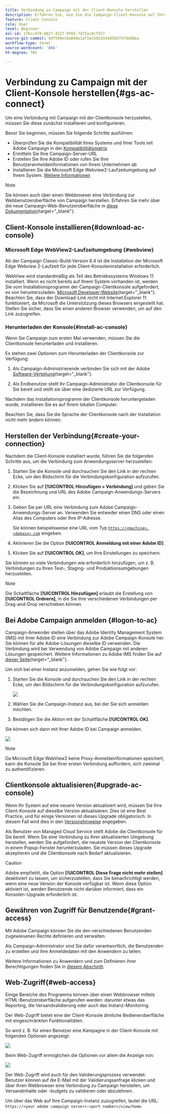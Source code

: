 ```yaml
---
title: Verbindung zu Campaign mit der Client-Konsole herstellen
description: Erfahren Sie, wie Sie die Campaign-Client-Konsole auf Ihrem Computer installieren und eine Verbindung mit Adobe Campaign herstellen.
feature: Client Console
role: User
level: Beginner
exl-id: 176cc4f0-8827-4127-9f03-7d75ac8cf917
source-git-commit: 9df599ec0a898a1af16cb92d334d50375fde86ba
workflow-type: tm+mt
source-wordcount: '866'
ht-degree: 70%

---
```


# Verbindung zu Campaign mit der Client-Konsole herstellen{#gs-ac-connect}

Um eine Verbindung mit Campaign mit der Clientkonsole herzustellen, müssen Sie diese zunächst installieren und konfigurieren.

Bevor Sie beginnen, müssen Sie folgende Schritte ausführen:

* Überprüfen Sie die Kompatibilität Ihres Systems und Ihrer Tools mit Adobe Campaign in der [Kompatibilitätsmatrix](compatibility-matrix.md)
* Ermitteln Sie Ihre Campaign-Server-URL
* Erstellen Sie Ihre Adobe ID oder rufen Sie Ihre Benutzeranmeldeinformationen von Ihrem Unternehmen ab
* Installieren Sie die Microsoft Edge Webview2-Laufzeitumgebung auf Ihrem System. [Weitere Informationen](#webview)


>[!NOTE]
>
>Sie können auch über einen Webbrowser eine Verbindung zur Webbenutzeroberfläche von Campaign herstellen. Erfahren Sie mehr über die neue Campaign-Web-Benutzeroberfläche in [diese Dokumentation](https://experienceleague.adobe.com/docs/campaign-web/v8/campaign-web-home.html){target="_blank"}.


## Client-Konsole installieren{#download-ac-console}

### Microsoft Edge WebView2-Laufzeitumgebung {#webview}

Ab der Campaign Classic-Build-Version 8.4 ist die Installation der Microsoft Edge Webview 2-Laufzeit für jede Client-Konsoleninstallation erforderlich.

WebView wird standardmäßig als Teil des Betriebssystems Windows 11 installiert. Wenn es nicht bereits auf Ihrem System vorhanden ist, werden Sie vom Installationsprogramm der Campaign-Clientkonsole aufgefordert, es von herunterzuladen. [Microsoft Developer-Website](http://www.adobe.com/go/acc-ms-webview2-runtime-download_de){target="_blank"}. Beachten Sie, dass der Download-Link nicht mit Internet Explorer 11 funktioniert, da Microsoft die Unterstützung dieses Browsers eingestellt hat. Stellen Sie sicher, dass Sie einen anderen Browser verwenden, um auf den Link zuzugreifen.

### Herunterladen der Konsole{#install-ac-console}

Wenn Sie Campaign zum ersten Mal verwenden, müssen Sie die Clientkonsole herunterladen und installieren.

Es stehen zwei Optionen zum Herunterladen der Clientkonsole zur Verfügung:

1. Als Campaign-Administrierende verbinden Sie sich mit der Adobe [Software-Verteilung](https://experience.adobe.com/#/downloads/content/software-distribution/de/campaign.html){target="_blank"}.

1. Als Endbenutzer stellt Ihr Campaign-Administrator die Clientkonsole für Sie bereit und stellt sie über eine dedizierte URL zur Verfügung.

Nachdem das Installationsprogramm der Clientkonsole heruntergeladen wurde, installieren Sie es auf Ihrem lokalen Computer.

Beachten Sie, dass Sie die Sprache der Clientkonsole nach der Installation nicht mehr ändern können.

## Herstellen der Verbindung{#create-your-connection}

Nachdem die Client-Konsole installiert wurde, führen Sie die folgenden Schritte aus, um die Verbindung zum Anwendungsserver herzustellen:

1. Starten Sie die Konsole und durchsuchen Sie den Link in der rechten Ecke, um den Bildschirm für die Verbindungskonfiguration aufzurufen.

1. Klicken Sie auf **[!UICONTROL Hinzufügen > Verbindung]** und geben Sie die Bezeichnung und URL des Adobe Campaign-Anwendungs-Servers ein.

1. Geben Sie per URL eine Verbindung zum Adobe Campaign-Anwendungs-Server an. Verwenden Sie entweder einen DNS oder einen Alias des Computers oder Ihre IP-Adresse.

   Sie können beispielsweise eine URL vom Typ [`https://<machine>.<domain>.com`](https://myserver.adobe.com) eingeben.

1. Aktivieren Sie die Option **[!UICONTROL Anmeldung mit einer Adobe ID]**.

1. Klicken Sie auf **[!UICONTROL OK]**, um Ihre Einstellungen zu speichern.

Sie können so viele Verbindungen wie erforderlich hinzufügen, um z. B. Verbindungen zu Ihren Test-, Staging- und Produktionsumgebungen herzustellen.

>[!NOTE]
>
>Die Schaltfläche **[!UICONTROL Hinzufügen]** erlaubt die Erstellung von **[!UICONTROL Ordnern]**, in die Sie Ihre verschiedenen Verbindungen per Drag-and-Drop verschieben können.

## Bei Adobe Campaign anmelden {#logon-to-ac}

Campaign-Anwender stellen über das Adobe Identity Management System (IMS) mit ihrer Adobe ID eine Verbindung zur Adobe Campaign-Konsole her. Sie können für alle Adobe-Lösungen dieselbe ID verwenden. Die Verbindung wird bei Verwendung von Adobe Campaign mit anderen Lösungen gespeichert. Weitere Informationen zu Adobe IMS finden Sie auf [dieser Seite](https://helpx.adobe.com/de/enterprise/using/identity.html){target="_blank"}.

Um sich bei einer Instanz anzumelden, gehen Sie wie folgt vor:

1. Starten Sie die Konsole und durchsuchen Sie den Link in der rechten Ecke, um den Bildschirm für die Verbindungskonfiguration aufzurufen.

   ![](assets/connectToCampaign.png)

1. Wählen Sie die Campaign-Instanz aus, bei der Sie sich anmelden möchten.

1. Bestätigen Sie die Aktion mit der Schaltfläche **[!UICONTROL OK]**.

Sie können sich dann mit Ihrer Adobe ID bei Campaign anmelden.

![](assets/adobeID.png)

>[!NOTE]
>
>Da Microsoft Edge WebView2 keine Proxy-Anmeldeinformationen speichert, kann die Konsole Sie bei Ihrer ersten Verbindung auffordern, sich zweimal zu authentifizieren.

## Clientkonsole aktualisieren{#upgrade-ac-console}

Wenn Ihr System auf eine neuere Version aktualisiert wird, müssen Sie Ihre Client-Konsole auf dieselbe Version aktualisieren. Dies ist eine Best Practice, und für einige Versionen ist dieses Upgrade obligatorisch. In diesem Fall wird dies in den [Versionshinweise](release-notes.md) angegeben.

Als Benutzer von Managed Cloud Service stellt Adobe die Clientkonsole für Sie bereit. Wenn Sie eine Verbindung zu Ihrer aktualisierten Umgebung herstellen, werden Sie aufgefordert, die neueste Version der Clientkonsole in einem Popup-Fenster herunterzuladen. Sie müssen dieses Upgrade akzeptieren und die Clientkonsole nach Bedarf aktualisieren.

>[!CAUTION]
>
>Adobe empfiehlt, die Option **[!UICONTROL Diese Frage nicht mehr stellen]** deaktiviert zu lassen, um sicherzustellen, dass Sie benachrichtigt werden, wenn eine neue Version der Konsole verfügbar ist. Wenn diese Option aktiviert ist, werden Benutzende nicht darüber informiert, dass ein Konsolen-Upgrade erforderlich ist.
>



## Gewähren von Zugriff für Benutzende{#grant-access}

Mit Adobe Campaign können Sie die den verschiedenen Benutzenden zugewiesenen Rechte definieren und verwalten.

Als Campaign-Administrator sind Sie dafür verantwortlich, die Benutzenden zu erstellen und ihre Anmeldedaten mit den Anwendern zu teilen.

Weitere Informationen zu Anwendern und zum Definieren ihrer Berechtigungen finden Sie in [diesem Abschnitt](gs-permissions.md).


## Web-Zugriff{#web-access}

Einige Bereiche des Programms können über einen Webbrowser mittels HTML-Benutzeroberfläche aufgerufen werden: darunter etwas das Reporting, die Versandvalidierung oder auch das Instanz-Monitoring.

Der Web-Zugriff bietet eine der Client-Konsole ähnliche Bedieneroberfläche mit eingeschränkten Funktionalitäten.

So wird z. B. für einen Benutzer eine Kampagne in der Client-Konsole mit folgenden Optionen angezeigt:

![](assets/campaign-from-console.png)

Beim Web-Zugriff ermöglichen die Optionen vor allem die Anzeige von:

![](assets/campaign-from-web.png)

Der Web-Zugriff wird auch für den Validierungsprozess verwendet: Benutzer können auf die E-Mail mit der Validierungsanfrage klicken und über ihren Webbrowser eine Verbindung zu Campaign herstellen, um Versandinhalte oder -budgets zu validieren oder abzulehnen.

Um über das Web auf Ihre Campaign-Instanz zuzugreifen, lautet die URL: `https://<your adobe campaign server>:<port number>/view/home`.
